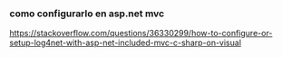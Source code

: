 
### como configurarlo en asp.net mvc
https://stackoverflow.com/questions/36330299/how-to-configure-or-setup-log4net-with-asp-net-included-mvc-c-sharp-on-visual